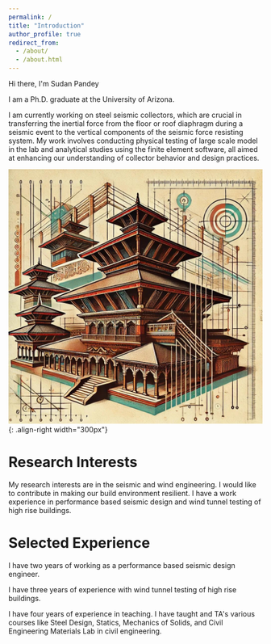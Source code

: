 ```yaml
---
permalink: /
title: "Introduction"
author_profile: true
redirect_from:
  - /about/
  - /about.html
---
```


Hi there, I'm Sudan Pandey

I am a Ph.D. graduate at the University of Arizona.


I am currently working on steel seismic collectors, which are crucial in transferring the inertial force from the floor or roof diaphragm during a seismic event to the vertical components of the seismic force resisting system. My work involves conducting physical testing of large scale model in the lab and analytical studies using the finite element software, all aimed at enhancing our understanding of collector behavior and design practices.

![Nepali Architecture](/images/structure.jpg){: .align-right width="300px"}


# Research Interests
My research interests are in the seismic and wind engineering. I would like to contribute in making our build environment resilient. I have a work experience in performance based seismic design and wind tunnel testing of high rise buildings.


# Selected Experience
I have two years of working as a performance based seismic design engineer.

I have three years of experience with wind tunnel testing of high rise buildings.

I have four years of experience in teaching. I have taught and TA's various courses like Steel Design, Statics, Mechanics of Solids, and Civil Engineering Materials Lab in civil engineering.
